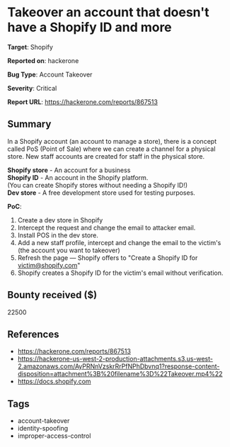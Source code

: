 # Takeover an account that doesn't have a Shopify ID and more

**Target**: Shopify

**Reported on**: hackerone

**Bug Type**: Account Takeover

**Severity**: Critical

**Report URL**: https://hackerone.com/reports/867513

## Summary
In a Shopify account (an account to manage a store), there is a concept called PoS (Point of Sale) where we can create a channel for a physical store. New staff accounts are created for staff in the physical store.

**Shopify store** - An account for a business  
**Shopify ID** - An account in the Shopify platform.  
(You can create Shopify stores without needing a Shopify ID!)  
**Dev store** - A free development store used for testing purposes.

**PoC**:  
1. Create a dev store in Shopify  
2. Intercept the request and change the email to attacker email.  
3. Install POS in the dev store.  
4. Add a new staff profile, intercept and change the email to the victim's (the account you want to takeover)  
5. Refresh the page — Shopify offers to "Create a Shopify ID for victim@shopify.com"  
6. Shopify creates a Shopify ID for the victim's email without verification.

## Bounty received ($)
22500

## References
- https://hackerone.com/reports/867513
- https://hackerone-us-west-2-production-attachments.s3.us-west-2.amazonaws.com/AyPRNnVzskrRrPfNPhDbvnq1?response-content-disposition=attachment%3B%20filename%3D%22Takeover.mp4%22
- https://docs.shopify.com
## Tags
- account-takeover
- identity-spoofing
- improper-access-control
